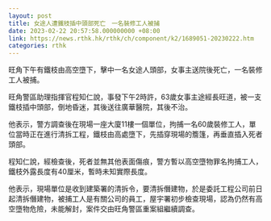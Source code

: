 ```yaml
---
layout: post
title: 女途人遭鐵枝插中頭部死亡　一名裝修工人被捕
date: 2023-02-22 20:57:58.000000000 +08:00
link: https://news.rthk.hk/rthk/ch/component/k2/1689051-20230222.htm
categories: rthk
---
```


旺角下午有鐵枝由高空墮下，擊中一名女途人頭部，女事主送院後死亡，一名裝修工人被捕。

旺角警區助理指揮官程知仁說，事發下午2時許，63歲女事主途經長旺道，被一支鐵枝插中頭部，倒地昏迷，其後送往廣華醫院，其後不治。

他表示，警方調查後在現場一座大廈11樓一個單位，拘捕一名60歲裝修工人，單位當時正在進行清拆工程，鐵枝由高處墮下，先插穿現場的簷篷，再垂直插入死者頭部。

程知仁說，經檢查後，死者並無其他表面傷痕，警方暫以高空墮物罪名拘捕工人，鐵枝外露長度有40厘米，暫時未知實際長度。

他表示，現場單位是收到建築署的清拆令，要清拆僭建物，於是委託工程公司前日起清拆僭建物，被捕工人是有關公司的員工，屋宇署初步檢查現場，認為仍然有高空墮物危險，未能解封，案件交由旺角警區重案組繼續調查。　

